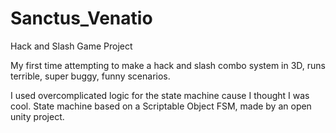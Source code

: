 # Sanctus_Venatio
Hack and Slash Game Project

My first time attempting to make a hack and slash combo system in 3D, runs terrible, super buggy, funny scenarios.

I used overcomplicated logic for the state machine cause I thought I was cool. State machine based on a Scriptable Object FSM,
made by an open unity project.
